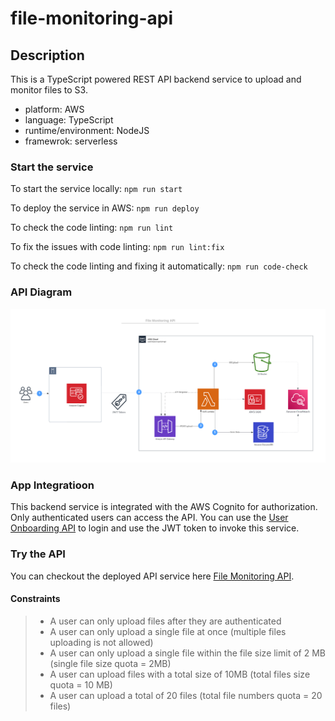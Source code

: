 # file-monitoring-api

## Description

This is a TypeScript powered REST API backend service to upload and monitor files to S3.

- platform: AWS
- language: TypeScript
- runtime/environment: NodeJS
- framewrok: serverless

### Start the service

To start the service locally:
`npm run start`

To deploy the service in AWS:
`npm run deploy`

To check the code linting:
`npm run lint`

To fix the issues with code linting:
`npm run lint:fix`

To check the code linting and fixing it automatically:
`npm run code-check`

### API Diagram

<img src="/src/resources/api-diagram.png" alt="API Diagram"/>

### App Integratioon

This backend service is integrated with the AWS Cognito for authorization. Only authenticated users can access the API. You can use the [User Onboarding API](https://github.com/mdrijwan/user-onboarding-api) to login and use the JWT token to invoke this service.

### Try the API

You can checkout the deployed API service here
[File Monitoring API](https://iuzgjowzdh.execute-api.us-east-1.amazonaws.com/dev/upload).

#### Constraints
>- A user can only upload files after they are authenticated
>- A user can only upload a single file at once (multiple files uploading is not allowed)
>- A user can only upload a single file within the file size limit of 2 MB (single file size quota = 2MB)
>- A user can upload files with a total size of 10MB (total files size quota = 10 MB)
>- A user can upload a total of 20 files (total file numbers quota = 20 files)